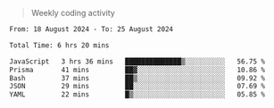 > Weekly coding activity
<!--START_SECTION:waka-->

```txt
From: 18 August 2024 - To: 25 August 2024

Total Time: 6 hrs 20 mins

JavaScript   3 hrs 36 mins   ██████████████▒░░░░░░░░░░   56.75 %
Prisma       41 mins         ██▓░░░░░░░░░░░░░░░░░░░░░░   10.86 %
Bash         37 mins         ██▒░░░░░░░░░░░░░░░░░░░░░░   09.92 %
JSON         29 mins         ██░░░░░░░░░░░░░░░░░░░░░░░   07.69 %
YAML         22 mins         █▒░░░░░░░░░░░░░░░░░░░░░░░   05.85 %
```

<!--END_SECTION:waka-->
